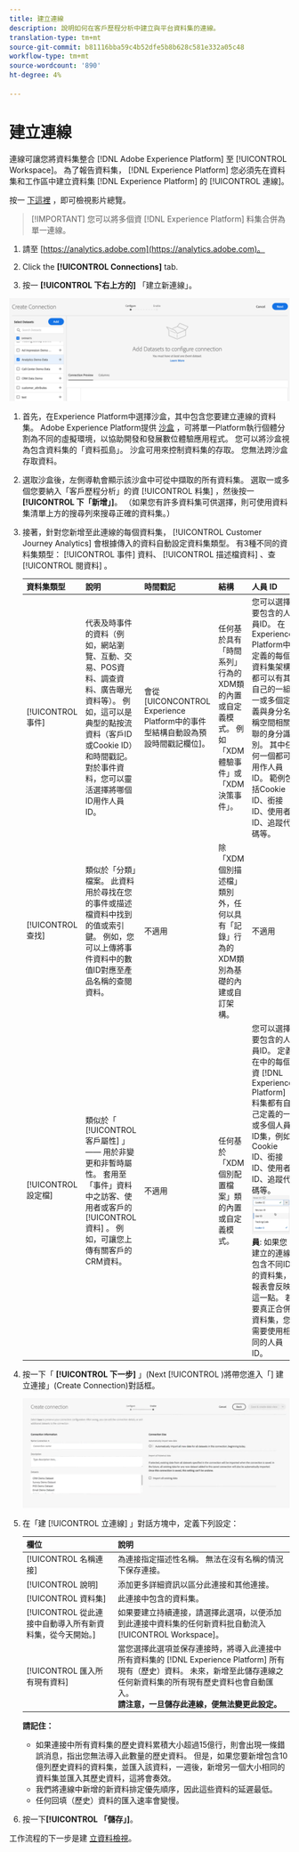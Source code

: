 ```yaml
---
title: 建立連線
description: 說明如何在客戶歷程分析中建立與平台資料集的連線。
translation-type: tm+mt
source-git-commit: b81116bba59c4b52dfe5b8b628c581e332a05c48
workflow-type: tm+mt
source-wordcount: '890'
ht-degree: 4%

---
```



# 建立連線

連線可讓您將資料集整合 [!DNL Adobe Experience Platform] 至 [!UICONTROL Workspace]。 為了報告資料集， [!DNL Experience Platform] 您必須先在資料集和工作區中建立資料集 [!DNL Experience Platform] 的 [!UICONTROL 連線]。

按一 [下這裡](https://docs.adobe.com/content/help/en/platform-learn/tutorials/cja/connecting-customer-journey-analytics-to-data-sources-in-platform.html) ，即可檢視影片總覽。

>[!IMPORTANT] 您可以將多個資 [!DNL Experience Platform] 料集合併為單一連線。

1. 請至 [https://analytics.adobe.com](https://analytics.adobe.com)。

1. Click the **[!UICONTROL Connections]** tab.

1. 按一 **[!UICONTROL 下右上方的]** 「建立新連線」。

![建立連線](assets/create-connection.png)

1. 首先，在Experience Platform中選擇沙盒，其中包含您要建立連線的資料集。 Adobe Experience Platform提供 [沙盒](https://docs.adobe.com/content/help/en/experience-platform/sandbox/home.html) ，可將單一Platform執行個體分割為不同的虛擬環境，以協助開發和發展數位體驗應用程式。 您可以將沙盒視為包含資料集的「資料孤島」。 沙盒可用來控制資料集的存取。 您無法跨沙盒存取資料。

1. 選取沙盒後，左側導軌會顯示該沙盒中可從中擷取的所有資料集。 選取一或多個您要納入「客戶歷程分析」的資 [!UICONTROL 料集] ，然後按一 **[!UICONTROL 下「新增」]**。 （如果您有許多資料集可供選擇，則可使用資料集清單上方的搜尋列來搜尋正確的資料集。）

1. 接著，針對您新增至此連線的每個資料集， [!UICONTROL Customer Journey Analytics] 會根據傳入的資料自動設定資料集類型。 有3種不同的資料集類型： [!UICONTROL 事件] 資料、 [!UICONTROL 描述檔資料] 、查 [!UICONTROL 閱資料] 。

   | 資料集類型 | 說明 | 時間戳記 | 結構 | 人員 ID |
   |---|---|---|---|---|
   | [!UICONTROL 事件] | 代表及時事件的資料（例如，網站瀏覽、互動、交易、POS資料、調查資料、廣告曝光資料等）。 例如，這可以是典型的點按流資料（客戶ID或Cookie ID）和時間戳記。 對於事件資料，您可以靈活選擇將哪個ID用作人員ID。 | 會從 [UICONCONTROL Experience Platform中的事件型結構自動設為預設時間戳記欄位]。 | 任何基於具有「時間系列」行為的XDM類的內置或自定義模式。 例如「XDM體驗事件」或「XDM決策事件」。 | 您可以選擇要包含的人員ID。 在Experience Platform中定義的每個資料集架構都可以有其自己的一組一或多個定義與身分名稱空間相關聯的身分識別。 其中任何一個都可用作人員ID。 範例包括Cookie ID、銜接ID、使用者ID、追蹤代碼等。 |
   | [!UICONTROL 查找] | 類似於「分類」檔案。 此資料用於尋找在您的事件或描述檔資料中找到的值或索引鍵。 例如，您可以上傳將事件資料中的數值ID對應至產品名稱的查閱資料。 | 不適用 | 除「XDM個別描述檔」類別外，任何以具有「記錄」行為的XDM類別為基礎的內建或自訂架構。 | 不適用 |
   | [!UICONTROL 設定檔] | 類似於「 [!UICONTROL 客戶屬性] 」 —— 用於非變更和非暫時屬性。 套用至「事件」資料中之訪客、使用者或客戶的 [!UICONTROL 資料] 。 例如，可讓您上傳有關客戶的CRM資料。 | 不適用 | 任何基於「XDM個別配置檔案」類的內置或自定義模式。 | 您可以選擇要包含的人員ID。 定義在中的每個資 [!DNL Experience Platform] 料集都有自己定義的一或多個人員ID集，例如Cookie ID、銜接ID、使用者ID、追蹤代碼等。<br>![人](assets/person-id.png)**員&#x200B;**: 如果您建立的連線包含不同ID的資料集，報表會反映這一點。 若要真正合併資料集，您需要使用相同的人員ID。 |

1. 按一下「 **[!UICONTROL 下一步]** 」(Next [!UICONTROL )將帶您進入「] 建立連接」(Create Connection)對話框。

   ![建立連線](assets/create-connection2.png)

1. 在「建 [!UICONTROL 立連線] 」對話方塊中，定義下列設定：

   | 欄位 | 說明 |
   |---|---|
   | [!UICONTROL 名稱連接] | 為連接指定描述性名稱。 無法在沒有名稱的情況下保存連接。 |
   | [!UICONTROL 說明] | 添加更多詳細資訊以區分此連接和其他連接。 |
   | [!UICONTROL 資料集] | 此連接中包含的資料集。 |
   | [!UICONTROL 從此連接中自動導入所有新資料集，從今天開始。] | 如果要建立持續連接，請選擇此選項，以便添加到此連接中資料集的任何新資料批自動流入 [!UICONTROL Workspace]。 |
   | [!UICONTROL 匯入所有現有資料] | 當您選擇此選項並保存連接時，將導入此連接中所有資料集的 [!DNL Experience Platform] 所有現有（歷史）資料。 未來，新增至此儲存連線之任何新資料集的所有現有歷史資料也會自動匯入。 <br>**請注意，一旦儲存此連線，便無法變更此設定。** |

   **請記住：**

   * 如果連接中所有資料集的歷史資料累積大小超過15億行，則會出現一條錯誤消息，指出您無法導入此數量的歷史資料。 但是，如果您要新增包含10億列歷史資料的資料集，並匯入該資料，一週後，新增另一個大小相同的資料集並匯入其歷史資料，這將會奏效。
   * 我們將連線中新增的新資料排定優先順序，因此這些資料的延遲最低。
   * 任何回填（歷史）資料的匯入速率會變慢。

1. 按一下&#x200B;**[!UICONTROL 「儲存」]**。

工作流程的下一步是建 [立資料檢視](/help/data-views/create-dataview.md)。
